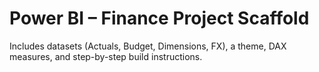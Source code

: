 # Power BI – Finance Project Scaffold
Includes datasets (Actuals, Budget, Dimensions, FX), a theme, DAX measures, and step-by-step build instructions.
